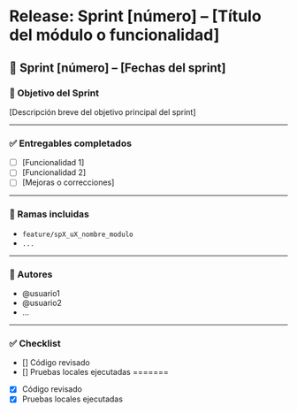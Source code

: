# Release: Sprint [número] – [Título del módulo o funcionalidad]

## 📌 Sprint [número] – [Fechas del sprint]

### 🎯 Objetivo del Sprint

[Descripción breve del objetivo principal del sprint]

---

### ✅ Entregables completados

- [ ] [Funcionalidad 1]
- [ ] [Funcionalidad 2]
- [ ] [Mejoras o correcciones]

---

### 🔧 Ramas incluidas

- `feature/spX_uX_nombre_modulo`
- `...`

---

### 👥 Autores

- @usuario1
- @usuario2
- ...

---

### ✅ Checklist

- [] Código revisado
- [] Pruebas locales ejecutadas
=======
- [x] Código revisado
- [x] Pruebas locales ejecutadas
